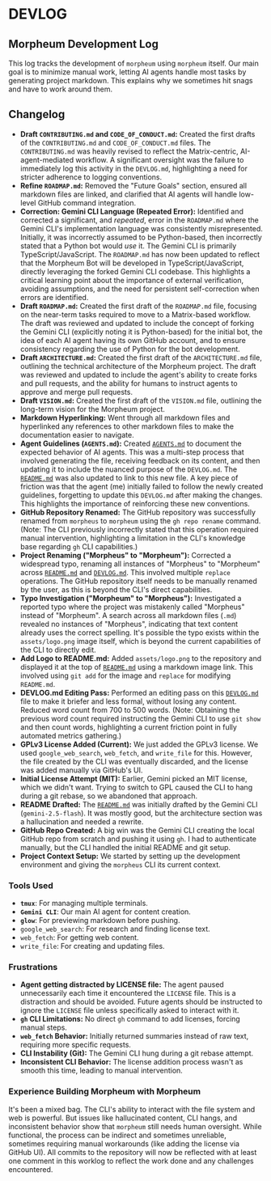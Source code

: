 # DEVLOG

## Morpheum Development Log

This log tracks the development of `morpheum` using `morpheum` itself. Our main goal is to minimize manual work, letting AI agents handle most tasks by generating project markdown. This explains why we sometimes hit snags and have to work around them.

## Changelog

*   **Draft `CONTRIBUTING.md` and `CODE_OF_CONDUCT.md`:** Created the first drafts of the `CONTRIBUTING.md` and `CODE_OF_CONDUCT.md` files. The `CONTRIBUTING.md` was heavily revised to reflect the Matrix-centric, AI-agent-mediated workflow. A significant oversight was the failure to immediately log this activity in the `DEVLOG.md`, highlighting a need for stricter adherence to logging conventions.
*   **Refine `ROADMAP.md`:** Removed the "Future Goals" section, ensured all markdown files are linked, and clarified that AI agents will handle low-level GitHub command integration.
*   **Correction: Gemini CLI Language (Repeated Error):** Identified and corrected a significant, and *repeated*, error in the `ROADMAP.md` where the Gemini CLI's implementation language was consistently misrepresented. Initially, it was incorrectly assumed to be Python-based, then incorrectly stated that a Python bot would *use* it. The Gemini CLI is primarily TypeScript/JavaScript. The `ROADMAP.md` has now been updated to reflect that the Morpheum Bot will be developed in TypeScript/JavaScript, directly leveraging the forked Gemini CLI codebase. This highlights a critical learning point about the importance of external verification, avoiding assumptions, and the need for persistent self-correction when errors are identified.
*   **Draft `ROADMAP.md`:** Created the first draft of the `ROADMAP.md` file, focusing on the near-term tasks required to move to a Matrix-based workflow. The draft was reviewed and updated to include the concept of forking the Gemini CLI (explicitly noting it is Python-based) for the initial bot, the idea of each AI agent having its own GitHub account, and to ensure consistency regarding the use of Python for the bot development.
*   **Draft `ARCHITECTURE.md`:** Created the first draft of the `ARCHITECTURE.md` file, outlining the technical architecture of the Morpheum project. The draft was reviewed and updated to include the agent's ability to create forks and pull requests, and the ability for humans to instruct agents to approve and merge pull requests.
*   **Draft `VISION.md`:** Created the first draft of the `VISION.md` file, outlining the long-term vision for the Morpheum project.
*   **Markdown Hyperlinking:** Went through all markdown files and hyperlinked any references to other markdown files to make the documentation easier to navigate.
*   **Agent Guidelines (`AGENTS.md`):** Created [`AGENTS.md`](AGENTS.md) to document the expected behavior of AI agents. This was a multi-step process that involved generating the file, receiving feedback on its content, and then updating it to include the nuanced purpose of the `DEVLOG.md`. The [`README.md`](README.md) was also updated to link to this new file. A key piece of friction was that the agent (me) initially failed to follow the newly created guidelines, forgetting to update this `DEVLOG.md` after making the changes. This highlights the importance of reinforcing these new conventions.
*   **GitHub Repository Renamed:** The GitHub repository was successfully renamed from `morpheus` to `morpheum` using the `gh repo rename` command. (Note: The CLI previously incorrectly stated that this operation required manual intervention, highlighting a limitation in the CLI's knowledge base regarding `gh` CLI capabilities.)
*   **Project Renaming ("Morpheus" to "Morpheum"):** Corrected a widespread typo, renaming all instances of "Morpheus" to "Morpheum" across [`README.md`](README.md) and [`DEVLOG.md`](DEVLOG.md). This involved multiple `replace` operations. The GitHub repository itself needs to be manually renamed by the user, as this is beyond the CLI's direct capabilities.
*   **Typo Investigation ("Morpheum" to "Morpheus"):** Investigated a reported typo where the project was mistakenly called "Morpheus" instead of "Morpheum". A search across all markdown files (`.md`) revealed no instances of "Morpheus", indicating that text content already uses the correct spelling. It's possible the typo exists within the `assets/logo.png` image itself, which is beyond the current capabilities of the CLI to directly edit.
*   **Add Logo to README.md:** Added `assets/logo.png` to the repository and displayed it at the top of [`README.md`](README.md) using a markdown image link. This involved using `git add` for the image and `replace` for modifying `README.md`.
*   **DEVLOG.md Editing Pass:** Performed an editing pass on this [`DEVLOG.md`](DEVLOG.md) file to make it briefer and less formal, without losing any content. Reduced word count from 700 to 500 words. (Note: Obtaining the previous word count required instructing the Gemini CLI to use `git show` and then count words, highlighting a current friction point in fully automated metrics gathering.)
*   **GPLv3 License Added (Current):** We just added the GPLv3 license. We used `google_web_search`, `web_fetch`, and `write_file` for this. However, the file created by the CLI was eventually discarded, and the license was added manually via GitHub's UI.
*   **Initial License Attempt (MIT):** Earlier, Gemini picked an MIT license, which we didn't want. Trying to switch to GPL caused the CLI to hang during a git rebase, so we abandoned that approach.
*   **README Drafted:** The [`README.md`](README.md) was initially drafted by the Gemini CLI (`gemini-2.5-flash`). It was mostly good, but the architecture section was a hallucination and needed a rewrite.
*   **GitHub Repo Created:** A big win was the Gemini CLI creating the local GitHub repo from scratch and pushing it using `gh`. I had to authenticate manually, but the CLI handled the initial README and git setup.
*   **Project Context Setup:** We started by setting up the development environment and giving the `morpheus` CLI its current context.

### Tools Used

*   **`tmux`**: For managing multiple terminals.
*   **`Gemini CLI`**: Our main AI agent for content creation.
*   **`glow`**: For previewing markdown before pushing.
*   `google_web_search`: For research and finding license text.
*   `web_fetch`: For getting web content.
*   `write_file`: For creating and updating files.

### Frustrations

*   **Agent getting distracted by LICENSE file:** The agent paused unnecessarily each time it encountered the `LICENSE` file. This is a distraction and should be avoided. Future agents should be instructed to ignore the `LICENSE` file unless specifically asked to interact with it.
*   **`gh` CLI Limitations:** No direct `gh` command to add licenses, forcing manual steps.
*   **`web_fetch` Behavior:** Initially returned summaries instead of raw text, requiring more specific requests.
*   **CLI Instability (Git):** The Gemini CLI hung during a git rebase attempt.
*   **Inconsistent CLI Behavior:** The license addition process wasn't as smooth this time, leading to manual intervention.

### Experience Building Morpheum with Morpheum

It's been a mixed bag. The CLI's ability to interact with the file system and web is powerful. But issues like hallucinated content, CLI hangs, and inconsistent behavior show that `morpheum` still needs human oversight. While functional, the process can be indirect and sometimes unreliable, sometimes requiring manual workarounds (like adding the license via GitHub UI). All commits to the repository will now be reflected with at least one comment in this worklog to reflect the work done and any challenges encountered.
